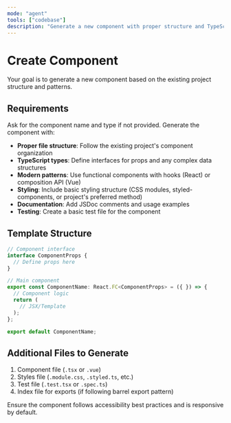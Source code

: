```yaml
---
mode: "agent"
tools: ["codebase"]
description: "Generate a new component with proper structure and TypeScript types"
---
```


# Create Component

Your goal is to generate a new component based on the existing project structure and patterns.

## Requirements

Ask for the component name and type if not provided. Generate the component with:

- **Proper file structure**: Follow the existing project's component organization
- **TypeScript types**: Define interfaces for props and any complex data structures
- **Modern patterns**: Use functional components with hooks (React) or composition API (Vue)
- **Styling**: Include basic styling structure (CSS modules, styled-components, or project's preferred method)
- **Documentation**: Add JSDoc comments and usage examples
- **Testing**: Create a basic test file for the component

## Template Structure

```typescript
// Component interface
interface ComponentProps {
  // Define props here
}

// Main component
export const ComponentName: React.FC<ComponentProps> = ({ }) => {
  // Component logic
  return (
    // JSX/Template
  );
};

export default ComponentName;
```

## Additional Files to Generate

1. Component file (`.tsx` or `.vue`)
2. Styles file (`.module.css`, `.styled.ts`, etc.)
3. Test file (`.test.tsx` or `.spec.ts`)
4. Index file for exports (if following barrel export pattern)

Ensure the component follows accessibility best practices and is responsive by default.
